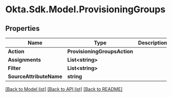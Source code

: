 # Okta.Sdk.Model.ProvisioningGroups

## Properties

Name | Type | Description | Notes
------------ | ------------- | ------------- | -------------
**Action** | **ProvisioningGroupsAction** |  | [optional] 
**Assignments** | **List&lt;string&gt;** |  | [optional] 
**Filter** | **List&lt;string&gt;** |  | [optional] 
**SourceAttributeName** | **string** |  | [optional] 

[[Back to Model list]](../README.md#documentation-for-models) [[Back to API list]](../README.md#documentation-for-api-endpoints) [[Back to README]](../README.md)

